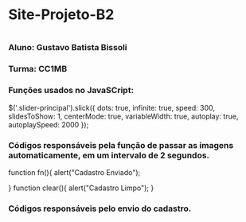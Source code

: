 # Site-Projeto-B2
# 
### Aluno: Gustavo Batista Bissoli
### Turma: CC1MB
### Funções usados no JavaSCript:
 $('.slider-principal').slick({
  dots: true,
  infinite: true,
  speed: 300,
  slidesToShow: 1,
  centerMode: true,
  variableWidth: true,
  autoplay: true,
  autoplaySpeed: 2000
});
### Códigos responsáveis pela função de passar as imagens automaticamente, em um intervalo de 2 segundos.
 function fn(){
    alert("Cadastro Enviado");
  
}
function clear(){
  alert("Cadastro Limpo");
}
### Códigos responsáveis pelo envio do cadastro.
